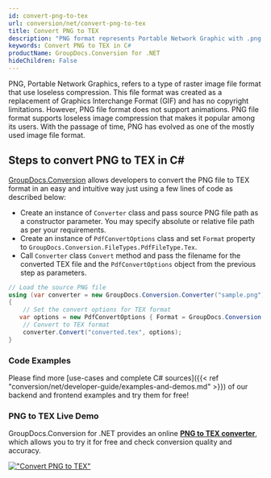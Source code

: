 ```yaml
---
id: convert-png-to-tex
url: conversion/net/convert-png-to-tex
title: Convert PNG to TEX
description: "PNG format represents Portable Network Graphic with .png extension. Learn how to convert PNG to TEX file programmatically in C# language using GroupDocs.Conversion for .NET library."
keywords: Convert PNG to TEX in C#
productName: GroupDocs.Conversion for .NET
hideChildren: False
---
```


PNG, Portable Network Graphics, refers to a type of raster image file format that use loseless compression. This file format was created as a replacement of Graphics Interchange Format (GIF) and has no copyright limitations. However, PNG file format does not support animations. PNG file format supports loseless image compression that makes it popular among its users. With the passage of time, PNG has evolved as one of the mostly used image file format.

## Steps to convert PNG to TEX in C#

[GroupDocs.Conversion](https://products.groupdocs.com/conversion/net) allows developers to convert the PNG file to TEX format in an easy and intuitive way just using a few lines of code as described below:

* Create an instance of `Converter` class and pass source PNG file path as a constructor parameter. You may specify absolute or relative file path as per your requirements. 
* Create an instance of `PdfConvertOptions` class and set `Format` property to `GroupDocs.Conversion.FileTypes.PdfFileType.Tex`.
* Call `Converter` class `Convert` method and pass the filename for the converted TEX file and the `PdfConvertOptions` object from the previous step as parameters.

```csharp
// Load the source PNG file
using (var converter = new GroupDocs.Conversion.Converter("sample.png"))
{
    // Set the convert options for TEX format
   var options = new PdfConvertOptions { Format = GroupDocs.Conversion.FileTypes.PdfFileType.Tex };
    // Convert to TEX format
    converter.Convert("converted.tex", options);
}
```

### Code Examples

Please find more [use-cases and complete C# sources]({{< ref "conversion/net/developer-guide/examples-and-demos.md" >}}) of our backend and frontend examples and try them for free!

### PNG to TEX Live Demo

GroupDocs.Conversion for .NET provides an online [**PNG to TEX converter**](https://products.groupdocs.app/conversion/png-to-tex), which allows you to try it for free and check conversion quality and accuracy.

[!["Convert PNG to TEX"](conversion/net/images/convert-to-tex/convert-png-to-tex.png)](https://products.groupdocs.app/conversion/png-to-tex)
